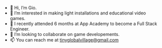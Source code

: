- 👋 Hi, I’m Gio.
- 👀 I’m interested in making light installations and educational video games.
- 🌱 I recently attended 6 months at App Academy to become a Full Stack Engineer.
- 💞️ I’m looking to collaborate on game developements.
- 📫 You can reach me at tinyglobalvillage@gmail.com 

<!---
tinygvillage/tinygvillage is a ✨ special ✨ repository because its `README.md` (this file) appears on your GitHub profile.
You can click the Preview link to take a look at your changes.
--->
